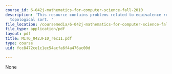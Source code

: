 ```yaml
---
course_id: 6-042j-mathematics-for-computer-science-fall-2010
description: 'This resource contains problems related to equivalence relations, chains,
  topological sort. '
file_location: /coursemedia/6-042j-mathematics-for-computer-science-fall-2010/fcc8472ce1c1ec54acfa6f4a476ac00d_MIT6_042JF10_rec11.pdf
file_type: application/pdf
layout: pdf
title: MIT6_042JF10_rec11.pdf
type: course
uid: fcc8472ce1c1ec54acfa6f4a476ac00d

---
```

None